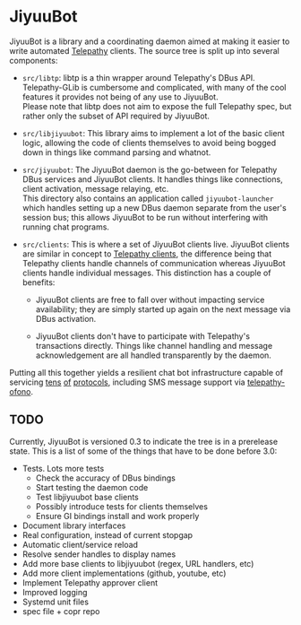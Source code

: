 JiyuuBot
========

JiyuuBot is a library and a coordinating daemon aimed at making it easier to
write automated [Telepathy] clients. The source tree is split up into several
components:

 * `src/libtp`: libtp is a thin wrapper around Telepathy's DBus API.
   Telepathy-GLib is cumbersome and complicated, with many of the cool features
   it provides not being of any use to JiyuuBot.  
   Please note that libtp does not aim to expose the full Telepathy spec, but
   rather only the subset of API required by JiyuuBot.

 * `src/libjiyuubot`: This library aims to implement a lot of the basic client
   logic, allowing the code of clients themselves to avoid being bogged down in
   things like command parsing and whatnot.

 * `src/jiyuubot`: The JiyuuBot daemon is the go-between for Telepathy DBus
   services and JiyuuBot clients. It handles things like connections, client
   activation, message relaying, etc.  
   This directory also contains an application called `jiyuubot-launcher` which
   handles setting up a new DBus daemon separate from the user's session bus;
   this allows JiyuuBot to be run without interfering with running chat
   programs.

 * `src/clients`: This is where a set of JiyuuBot clients live. JiyuuBot clients
   are similar in concept to [Telepathy clients], the difference being that
   Telepathy clients handle channels of communication whereas JiyuuBot clients
   handle individual messages. This distinction has a couple of benefits:

    * JiyuuBot clients are free to fall over without impacting service
      availability; they are simply started up again on the next message via
      DBus activation.

    * JiyuuBot clients don't have to participate with Telepathy's transactions
      directly. Things like channel handling and message acknowledgement are all
      handled transparently by the daemon.

Putting all this together yields a resilient chat bot infrastructure capable of
servicing [tens][tp-protos] [of][tp-haze] [protocols][tp-cms], including SMS
message support via [telepathy-ofono][tp-ofono].

[Telepathy]: https://telepathy.freedesktop.org/wiki/
[Telepathy clients]: https://telepathy.freedesktop.org/doc/book/sect.channel-dispatcher.clients.html
[tp-protos]: https://telepathy.freedesktop.org/wiki/Documentation/Protocols_Support/
[tp-haze]: https://developer.pidgin.im/wiki/TelepathyHaze
[tp-cms]: https://telepathy.freedesktop.org/wiki/Components/#connectionmanagers
[tp-ofono]: https://code.launchpad.net/telepathy-ofono


## TODO

Currently, JiyuuBot is versioned 0.3 to indicate the tree is in a prerelease
state. This is a list of some of the things that have to be done before 3.0:

 * Tests. Lots more tests
    * Check the accuracy of DBus bindings
    * Start testing the daemon code
    * Test libjiyuubot base clients
    * Possibly introduce tests for clients themselves
    * Ensure GI bindings install and work properly
 * Document library interfaces
 * Real configuration, instead of current stopgap
 * Automatic client/service reload
 * Resolve sender handles to display names
 * Add more base clients to libjiyuubot (regex, URL handlers, etc)
 * Add more client implementations (github, youtube, etc)
 * Implement Telepathy approver client
 * Improved logging
 * Systemd unit files
 * spec file + copr repo
